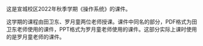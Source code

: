 这是宣城校区2022年秋季学期《操作系统》的课件。

这学期的课程由田卫东、罗月童两位老师授课。课件中同名的部分，PDF格式为田卫东老师使用的课件，PPT格式为罗月童老师使用的课件。这部分实际上课时使用的是罗月童老师的课件。